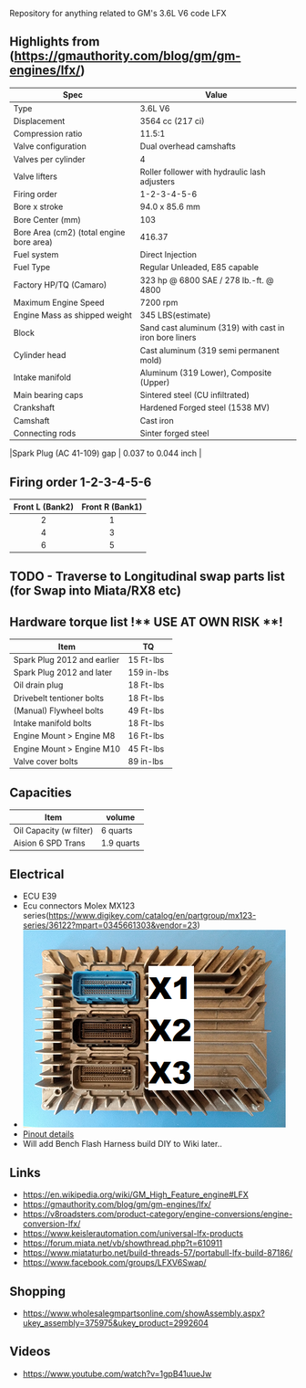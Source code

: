 Repository for anything related to GM's 3.6L V6 code LFX
## Highlights from (https://gmauthority.com/blog/gm/gm-engines/lfx/)
| Spec        | Value |
| ----------- | ----------- |
|Type |	3.6L V6 |
|Displacement|3564 cc (217 ci)|
|Compression ratio|	11.5:1 |
|Valve configuration|	Dual overhead camshafts |
|Valves per cylinder|	4 |
|Valve lifters|	Roller follower with hydraulic lash adjusters|
|Firing order|	1-2-3-4-5-6|
|Bore x stroke|	94.0 x 85.6 mm |
|Bore Center (mm)|	103 |
|Bore Area (cm2) (total engine bore area)|	416.37|
|Fuel system|	Direct Injection |
|Fuel Type|	Regular Unleaded, E85 capable |
|Factory HP/TQ (Camaro) |	323 hp @ 6800 SAE  / 278 lb.-ft. @ 4800 |
|Maximum Engine Speed| 7200 rpm|
|Engine Mass as shipped weight|	345 LBS(estimate) |
|Block|	Sand cast aluminum (319) with cast in iron bore liners |
|Cylinder head|	Cast aluminum (319 semi permanent mold) |
|Intake manifold|	Aluminum (319 Lower), Composite (Upper) |
|Main bearing caps|	Sintered steel (CU infiltrated) |
|Crankshaft|	Hardened Forged steel (1538 MV) |
|Camshaft|	Cast iron |
|Connecting rods|	Sinter forged steel |

|Spark Plug (AC 41-109) gap | 0.037 to 0.044 inch |

## Firing order 1-2-3-4-5-6
|  Front L (Bank2)| Front R (Bank1)|
|    :----:   |    :----:   |
| 2 | 1 |
| 4 | 3 |
| 6 | 5 |

## TODO - Traverse to Longitudinal swap parts list (for Swap into Miata/RX8 etc)

## Hardware torque list \!\*\* USE AT OWN RISK \*\*\!
| Item | TQ |
|---|---|
|Spark Plug 2012 and earlier | 15 Ft-lbs |
|Spark Plug 2012 and later | 159 in-lbs |
|Oil drain plug | 18 Ft-lbs |
|Drivebelt tentioner bolts | 18 Ft-lbs |
|(Manual) Flywheel bolts | 49 Ft-lbs |
|Intake manifold bolts  | 18 Ft-lbs |
|Engine Mount > Engine M8 | 16 Ft-lbs |
|Engine Mount > Engine M10 | 45 Ft-lbs |
|Valve cover bolts | 89 in-lbs |


## Capacities
| Item | volume |
| --- | --- |
|Oil Capacity (w filter) | 6 quarts |
|Aision 6 SPD Trans | 1.9 quarts |

## Electrical
- ECU E39
- Ecu connectors Molex MX123 series(https://www.digikey.com/catalog/en/partgroup/mx123-series/36122?mpart=0345661303&vendor=23)
- ![E39 ECU](/Images/E39_ECU_X123.png)
- [Pinout details](https://github.com/servaasusa/LFX/tree/master/pinout)
- Will add Bench Flash Harness build DIY to Wiki later..

## Links
- https://en.wikipedia.org/wiki/GM_High_Feature_engine#LFX
- https://gmauthority.com/blog/gm/gm-engines/lfx/
- https://v8roadsters.com/product-category/engine-conversions/engine-conversion-lfx/
- https://www.keislerautomation.com/universal-lfx-products
- https://forum.miata.net/vb/showthread.php?t=610911
- https://www.miataturbo.net/build-threads-57/portabull-lfx-build-87186/
- https://www.facebook.com/groups/LFXV6Swap/

## Shopping
- https://www.wholesalegmpartsonline.com/showAssembly.aspx?ukey_assembly=375975&ukey_product=2992604


## Videos
- https://www.youtube.com/watch?v=1gpB41uueJw
